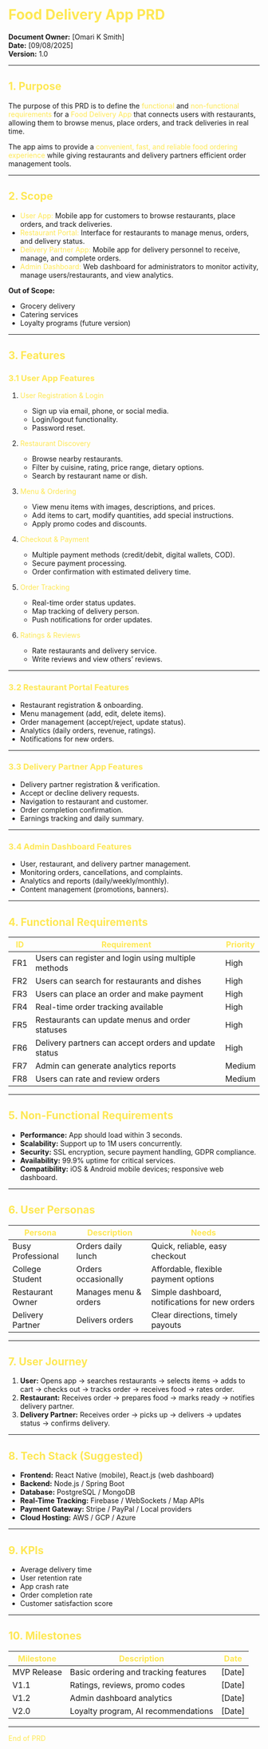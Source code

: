# <span style="color:#FEE854;">Food Delivery App PRD</span>

**Document Owner:** [Omari K Smith]  
**Date:** [09/08/2025]  
**Version:** 1.0

---

## <span style="color:#FEE854;">1. Purpose</span>

The purpose of this PRD is to define the <span style="color:#FEE854;">functional</span> and <span style="color:#FEE854;">non-functional requirements</span> for a <span style="color:#FEE854;">Food Delivery App</span> that connects users with restaurants, allowing them to browse menus, place orders, and track deliveries in real time.

The app aims to provide a <span style="color:#FEE854;">convenient, fast, and reliable food ordering experience</span> while giving restaurants and delivery partners efficient order management tools.

---

## <span style="color:#FEE854;">2. Scope</span>

- <span style="color:#FEE854;">User App:</span> Mobile app for customers to browse restaurants, place orders, and track deliveries.
- <span style="color:#FEE854;">Restaurant Portal:</span> Interface for restaurants to manage menus, orders, and delivery status.
- <span style="color:#FEE854;">Delivery Partner App:</span> Mobile app for delivery personnel to receive, manage, and complete orders.
- <span style="color:#FEE854;">Admin Dashboard:</span> Web dashboard for administrators to monitor activity, manage users/restaurants, and view analytics.

**Out of Scope:**
- Grocery delivery
- Catering services
- Loyalty programs (future version)

---

## <span style="color:#FEE854;">3. Features</span>

### <span style="color:#FEE854;">3.1 User App Features</span>
1. <span style="color:#FEE854;">User Registration & Login</span>
    - Sign up via email, phone, or social media.
    - Login/logout functionality.
    - Password reset.

2. <span style="color:#FEE854;">Restaurant Discovery</span>
    - Browse nearby restaurants.
    - Filter by cuisine, rating, price range, dietary options.
    - Search by restaurant name or dish.

3. <span style="color:#FEE854;">Menu & Ordering</span>
    - View menu items with images, descriptions, and prices.
    - Add items to cart, modify quantities, add special instructions.
    - Apply promo codes and discounts.

4. <span style="color:#FEE854;">Checkout & Payment</span>
    - Multiple payment methods (credit/debit, digital wallets, COD).
    - Secure payment processing.
    - Order confirmation with estimated delivery time.

5. <span style="color:#FEE854;">Order Tracking</span>
    - Real-time order status updates.
    - Map tracking of delivery person.
    - Push notifications for order updates.

6. <span style="color:#FEE854;">Ratings & Reviews</span>
    - Rate restaurants and delivery service.
    - Write reviews and view others’ reviews.

---

### <span style="color:#FEE854;">3.2 Restaurant Portal Features</span>
- Restaurant registration & onboarding.
- Menu management (add, edit, delete items).
- Order management (accept/reject, update status).
- Analytics (daily orders, revenue, ratings).
- Notifications for new orders.

---

### <span style="color:#FEE854;">3.3 Delivery Partner App Features</span>
- Delivery partner registration & verification.
- Accept or decline delivery requests.
- Navigation to restaurant and customer.
- Order completion confirmation.
- Earnings tracking and daily summary.

---

### <span style="color:#FEE854;">3.4 Admin Dashboard Features</span>
- User, restaurant, and delivery partner management.
- Monitoring orders, cancellations, and complaints.
- Analytics and reports (daily/weekly/monthly).
- Content management (promotions, banners).

---

## <span style="color:#FEE854;">4. Functional Requirements</span>

| <span style="color:#FEE854;">ID</span>  | <span style="color:#FEE854;">Requirement</span> | <span style="color:#FEE854;">Priority</span> |
|-----|------------|---------|
| FR1 | Users can register and login using multiple methods | High |
| FR2 | Users can search for restaurants and dishes | High |
| FR3 | Users can place an order and make payment | High |
| FR4 | Real-time order tracking available | High |
| FR5 | Restaurants can update menus and order statuses | High |
| FR6 | Delivery partners can accept orders and update status | High |
| FR7 | Admin can generate analytics reports | Medium |
| FR8 | Users can rate and review orders | Medium |

---

## <span style="color:#FEE854;">5. Non-Functional Requirements</span>

- **Performance:** App should load within 3 seconds.
- **Scalability:** Support up to 1M users concurrently.
- **Security:** SSL encryption, secure payment handling, GDPR compliance.
- **Availability:** 99.9% uptime for critical services.
- **Compatibility:** iOS & Android mobile devices; responsive web dashboard.

---

## <span style="color:#FEE854;">6. User Personas</span>

| <span style="color:#FEE854;">Persona</span> | <span style="color:#FEE854;">Description</span> | <span style="color:#FEE854;">Needs</span> |
|---------|------------|------|
| Busy Professional | Orders daily lunch | Quick, reliable, easy checkout |
| College Student | Orders occasionally | Affordable, flexible payment options |
| Restaurant Owner | Manages menu & orders | Simple dashboard, notifications for new orders |
| Delivery Partner | Delivers orders | Clear directions, timely payouts |

---

## <span style="color:#FEE854;">7. User Journey</span>

1. **User:** Opens app → searches restaurants → selects items → adds to cart → checks out → tracks order → receives food → rates order.
2. **Restaurant:** Receives order → prepares food → marks ready → notifies delivery partner.
3. **Delivery Partner:** Receives order → picks up → delivers → updates status → confirms delivery.

---

## <span style="color:#FEE854;">8. Tech Stack (Suggested)</span>

- **Frontend:** React Native (mobile), React.js (web dashboard)
- **Backend:** Node.js / Spring Boot
- **Database:** PostgreSQL / MongoDB
- **Real-Time Tracking:** Firebase / WebSockets / Map APIs
- **Payment Gateway:** Stripe / PayPal / Local providers
- **Cloud Hosting:** AWS / GCP / Azure

---

## <span style="color:#FEE854;">9. KPIs</span>

- Average delivery time
- User retention rate
- App crash rate
- Order completion rate
- Customer satisfaction score

---

## <span style="color:#FEE854;">10. Milestones</span>

| <span style="color:#FEE854;">Milestone</span> | <span style="color:#FEE854;">Description</span> | <span style="color:#FEE854;">Date</span> |
|-----------|-------------|------|
| MVP Release | Basic ordering and tracking features | [Date] |
| V1.1 | Ratings, reviews, promo codes | [Date] |
| V1.2 | Admin dashboard analytics | [Date] |
| V2.0 | Loyalty program, AI recommendations | [Date] |

---

<span style="color:#FEE854;">End of PRD</span>

